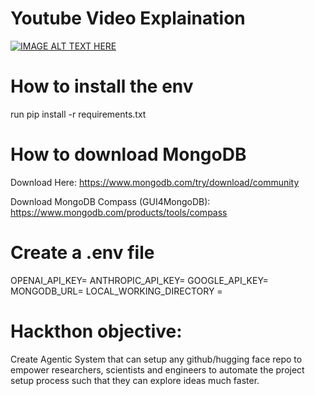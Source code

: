 # Youtube Video Explaination


[![IMAGE ALT TEXT HERE](https://img.youtube.com/vi/J7OVgkGcQ-8/0.jpg)](https://www.youtube.com/watch?v=J7OVgkGcQ-8)
# How to install the env
run pip install -r requirements.txt   


# How to download MongoDB  
Download Here: https://www.mongodb.com/try/download/community

Download MongoDB Compass (GUI4MongoDB): https://www.mongodb.com/products/tools/compass

# Create a .env file
OPENAI_API_KEY=<ur oai key>
ANTHROPIC_API_KEY=<ur anthropic key>
GOOGLE_API_KEY=<ur google key>
MONGODB_URL=<Ur Mongo db connection url>
LOCAL_WORKING_DIRECTORY = <full path in string format to a empty folder as job folder>


# Hackthon objective:
Create Agentic System that can setup any github/hugging face repo to empower researchers, scientists and engineers to automate the project setup process such that they can explore ideas much faster.
